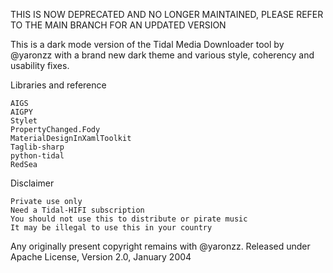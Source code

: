 THIS IS NOW DEPRECATED AND NO LONGER MAINTAINED, PLEASE REFER TO THE MAIN BRANCH FOR AN UPDATED VERSION

This is a dark mode version of the Tidal Media Downloader tool by @yaronzz with a brand new dark theme and various style, coherency and usability fixes.

Libraries and reference

    AIGS
    AIGPY
    Stylet
    PropertyChanged.Fody
    MaterialDesignInXamlToolkit
    Taglib-sharp
    python-tidal
    RedSea

Disclaimer

    Private use only
    Need a Tidal-HIFI subscription
    You should not use this to distribute or pirate music
    It may be illegal to use this in your country

Any originally present copyright remains with @yaronzz. Released under Apache License, Version 2.0, January 2004
